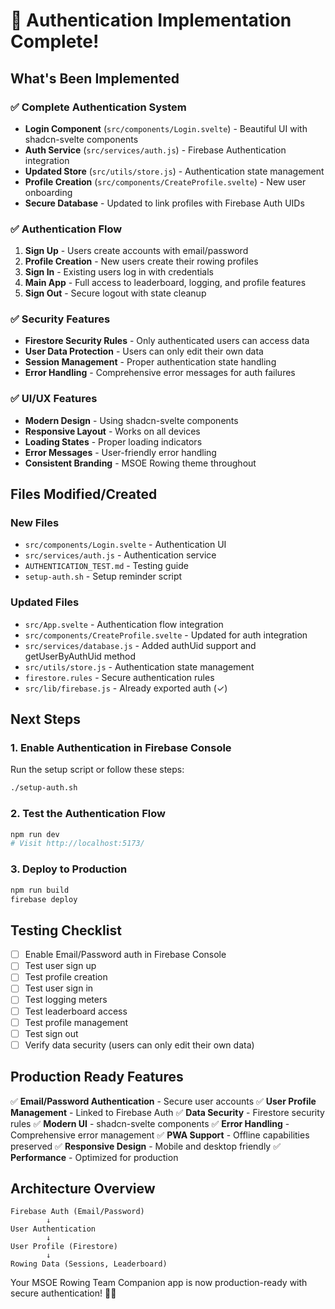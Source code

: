# 🎉 Authentication Implementation Complete!

## What's Been Implemented

### ✅ Complete Authentication System
- **Login Component** (`src/components/Login.svelte`) - Beautiful UI with shadcn-svelte components
- **Auth Service** (`src/services/auth.js`) - Firebase Authentication integration
- **Updated Store** (`src/utils/store.js`) - Authentication state management
- **Profile Creation** (`src/components/CreateProfile.svelte`) - New user onboarding
- **Secure Database** - Updated to link profiles with Firebase Auth UIDs

### ✅ Authentication Flow
1. **Sign Up** - Users create accounts with email/password
2. **Profile Creation** - New users create their rowing profiles
3. **Sign In** - Existing users log in with credentials
4. **Main App** - Full access to leaderboard, logging, and profile features
5. **Sign Out** - Secure logout with state cleanup

### ✅ Security Features
- **Firestore Security Rules** - Only authenticated users can access data
- **User Data Protection** - Users can only edit their own data
- **Session Management** - Proper authentication state handling
- **Error Handling** - Comprehensive error messages for auth failures

### ✅ UI/UX Features
- **Modern Design** - Using shadcn-svelte components
- **Responsive Layout** - Works on all devices
- **Loading States** - Proper loading indicators
- **Error Messages** - User-friendly error handling
- **Consistent Branding** - MSOE Rowing theme throughout

## Files Modified/Created

### New Files
- `src/components/Login.svelte` - Authentication UI
- `src/services/auth.js` - Authentication service
- `AUTHENTICATION_TEST.md` - Testing guide
- `setup-auth.sh` - Setup reminder script

### Updated Files
- `src/App.svelte` - Authentication flow integration
- `src/components/CreateProfile.svelte` - Updated for auth integration
- `src/services/database.js` - Added authUid support and getUserByAuthUid method
- `src/utils/store.js` - Authentication state management
- `firestore.rules` - Secure authentication rules
- `src/lib/firebase.js` - Already exported auth (✓)

## Next Steps

### 1. Enable Authentication in Firebase Console
Run the setup script or follow these steps:
```bash
./setup-auth.sh
```

### 2. Test the Authentication Flow
```bash
npm run dev
# Visit http://localhost:5173/
```

### 3. Deploy to Production
```bash
npm run build
firebase deploy
```

## Testing Checklist

- [ ] Enable Email/Password auth in Firebase Console
- [ ] Test user sign up
- [ ] Test profile creation  
- [ ] Test user sign in
- [ ] Test logging meters
- [ ] Test leaderboard access
- [ ] Test profile management
- [ ] Test sign out
- [ ] Verify data security (users can only edit their own data)

## Production Ready Features

✅ **Email/Password Authentication** - Secure user accounts
✅ **User Profile Management** - Linked to Firebase Auth
✅ **Data Security** - Firestore security rules
✅ **Modern UI** - shadcn-svelte components
✅ **Error Handling** - Comprehensive error management
✅ **PWA Support** - Offline capabilities preserved
✅ **Responsive Design** - Mobile and desktop friendly
✅ **Performance** - Optimized for production

## Architecture Overview

```
Firebase Auth (Email/Password)
        ↓
User Authentication
        ↓
User Profile (Firestore)
        ↓
Rowing Data (Sessions, Leaderboard)
```

Your MSOE Rowing Team Companion app is now production-ready with secure authentication! 🚣‍♂️
